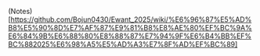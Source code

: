 (Notes)[https://github.com/Bojun0430/Ewant_2025/wiki/%E6%96%87%E5%AD%B8%E5%90%8D%E7%AF%87%E9%81%B8%E8%AE%80%EF%BC%9A%E6%84%9B%E6%88%80%E8%88%87%E7%94%9F%E6%B4%BB%EF%BC%882025%E6%98%A5%E5%AD%A3%E7%8F%AD%EF%BC%89]
